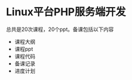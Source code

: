 Linux平台PHP服务端开发
================
总共是20次课程，20个ppt。备课包括以下内容

*  课程大纲
*  课程ppt
*  课程代码
*  备课记录
*  进度计划

